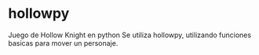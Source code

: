 # hollowpy
Juego de Hollow Knight en python
Se utiliza hollowpy, utilizando funciones basicas para mover un personaje.
